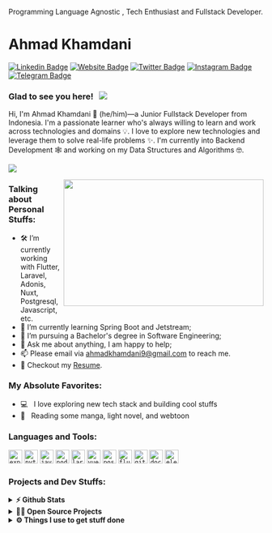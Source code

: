 Programming Language Agnostic , Tech Enthusiast and Fullstack Developer.

# Ahmad Khamdani
[![Linkedin Badge](https://img.shields.io/badge/-LinkedIn-0e76a8?style=flat-square&logo=Linkedin&logoColor=white)](https://linkedin.com/in/rizalord)
[![Website Badge](https://img.shields.io/badge/Website-3b5998?style=flat-square&logo=google-chrome&logoColor=white)](https://rizalord.me/)
[![Twitter Badge](https://img.shields.io/badge/-Twitter-00acee?style=flat-square&logo=Twitter&logoColor=white)](https://twitter.com/rizalord_)
[![Instagram Badge](https://img.shields.io/badge/-Instagram-e4405f?style=flat-square&logo=Instagram&logoColor=white)](https://instagram.com/rizalord_/)
[![Telegram Badge](https://img.shields.io/badge/-Telegram-0088cc?style=flat-square&logo=Telegram&logoColor=white)](https://t.me/rizalord)

### Glad to see you here! &nbsp; ![](https://visitor-badge.glitch.me/badge?page_id=rizalord.rizalord&style=flat-square&color=0088cc)

Hi, I'm Ahmad Khamdani 👨 (he/him)—a Junior Fullstack Developer from Indonesia. I'm a passionate learner who's always willing to learn and work across technologies and domains 💡. I love to explore new technologies and leverage them to solve real-life problems ✨. I'm currently into Backend Development 🕸️ and working on my Data Structures and Algorithms 🤓.

[![](https://gitwar.herokuapp.com/badge?username=rizalord&label=Gitwar%20Profile%20Score&style=for-the-badge&color=0088cc)](https://gitwar.herokuapp.com/)

<img align="right" height="250" width="395" alt="" src="https://raw.githubusercontent.com/iampavangandhi/iampavangandhi/master/gifs/hello.gif" />

### Talking about Personal Stuffs:

- 🛠 I’m currently working with Flutter, Laravel, Adonis, Nuxt, <br /> Postgresql, Javascript, etc.
- 📖 I’m currently learning Spring Boot and Jetstream;
- 💼 I’m pursuing a Bachelor's degree in Software Engineering;
- 💬 Ask me about anything, I am happy to help;
- 📫 Please email via ahmadkhamdani9@gmail.com to reach me.
- 📝 Checkout my [Resume](https://github.com/rizalord/rizalord/blob/master/resume.pdf).

### My Absolute Favorites:

- 💻 &nbsp; I love exploring new tech stack and building cool stuffs
- 📰 &nbsp; Reading some manga, light novel, and webtoon

### Languages and Tools:

<code><img height="27" src="https://devicons.github.io/devicon/devicon.git/icons/express/express-original.svg" alt="expressjs"></code>
<code><img height="27" src="https://devicon.dev/devicon.git/icons/python/python-original.svg" alt="python"></code>
<code><img height="27" src="https://devicon.dev/devicon.git/icons/javascript/javascript-original.svg" alt="javascript"></code>
<code><img height="27" src="https://devicon.dev/devicon.git/icons/nodejs/nodejs-original.svg" alt="nodejs"></code>
<code><img height="27" src="https://devicon.dev/devicon.git/icons/laravel/laravel-plain.svg" alt="laravel"></code>
<code><img height="27" src="https://devicon.dev/devicon.git/icons/vuejs/vuejs-original.svg" alt="vue"></code>
<code><img height="27" src="https://devicon.dev/devicon.git/icons/postgresql/postgresql-original.svg" alt="postgresql"></code>
<code><img height="27" src="https://www.vectorlogo.zone/logos/flutterio/flutterio-icon.svg" alt="flutter"></code>
<code><img height="27" src="https://devicons.github.io/devicon/devicon.git/icons/git/git-original.svg" alt="git"></code>
<code><img height="27" src="https://devicon.dev/devicon.git/icons/docker/docker-original.svg" alt="docker"></code>
<code><img height="27" src="https://devicon.dev/devicon.git/icons/electron/electron-original.svg" alt="electron"></code>


### Projects and Dev Stuffs:

<details>	
  <summary><b>⚡ Github Stats</b></summary>

<img height="180em" src="https://github-readme-stats.vercel.app/api?username=rizalord&show_icons=true&hide_border=true" />
<img height="180em" src="https://github-readme-stats.vercel.app/api/top-langs/?username=rizalord&exclude_repo=KNN-Image-Classification&show_icons=true&hide_border=true&layout=compact&langs_count=8"/>
</details>

<details>
  <summary><b>🧑‍🚀 Open Source Projects</b></summary>

  <br />
  <table>
    <thead align="center">
      <tr border: none;>
        <td><b>💻 Projects</b></td>
        <td><b>🌟 Stars</b></td>
        <td><b>🍴 Forks</b></td>
        <td><b>🐛 Issues</b></td>
        <td><b>🔔 Pull Requests</b></td>
        <td><b>👨‍💻 Language</b></td>
      </tr>
    </thead>
    <tbody>
      <tr>
	      <td><a href="https://github.com/rizalord/portfolio-cms"><b>🚀 Portfolio CMS</b></a></td>
        <td><img alt="Stars" src="https://img.shields.io/github/stars/rizalord/portfolio-cms?style=flat-square&labelColor=343b41"/></td>
        <td><img alt="Forks" src="https://img.shields.io/github/forks/rizalord/portfolio-cms?style=flat-square&labelColor=343b41"/></td>
        <td><img alt="Issues" src="https://img.shields.io/github/issues/rizalord/portfolio-cms?style=flat-square"/></td>
        <td><img alt="Pull Requests" src="https://img.shields.io/github/issues-pr/rizalord/portfolio-cms?style=flat-square"/></td>
        <td><img alt="Language" src="https://img.shields.io/github/languages/top/rizalord/portfolio-cms?style=flat-square"/></td>
      </tr>
      <tr>
	      <td><a href="https://github.com/rizalord/samehadaku-api"><b>💸 Samehadaku API</b></a></td>
        <td><img alt="Stars" src="https://img.shields.io/github/stars/rizalord/samehadaku-api?style=flat-square&labelColor=343b41"/></td>
        <td><img alt="Forks" src="https://img.shields.io/github/forks/rizalord/samehadaku-api?style=flat-square&labelColor=343b41"/></td>
        <td><img alt="Issues" src="https://img.shields.io/github/issues/rizalord/samehadaku-api?style=flat-square"/></td>
        <td><img alt="Pull Requests" src="https://img.shields.io/github/issues-pr/rizalord/samehadaku-api?style=flat-square"/></td>
        <td><img alt="Language" src="https://img.shields.io/github/languages/top/rizalord/samehadaku-api?label=javascript&style=flat-square"/></td>
      </tr>
      <tr>
	      <td><a href="https://github.com/rizalord/komikcast-api"><b>💻 Komikcast API</b></a></td>
        <td><img alt="Stars" src="https://img.shields.io/github/stars/rizalord/komikcast-api?style=flat-square&labelColor=343b41"/></td>
        <td><img alt="Forks" src="https://img.shields.io/github/forks/rizalord/komikcast-api?style=flat-square&labelColor=343b41"/></td>
        <td><img alt="Issues" src="https://img.shields.io/github/issues/rizalord/komikcast-api?style=flat-square"/></td>
        <td><img alt="Pull Requests" src="https://img.shields.io/github/issues-pr/rizalord/komikcast-api?style=flat-square"/></td>
        <td><img alt="Language" src="https://img.shields.io/github/languages/top/rizalord/komikcast-api?style=flat-square"/></td> 
      </tr>
    </tbody>
  </table>
  <br />
</details>
 
<details>	
  <br />
  <summary><b>⚙️ Things I use to get stuff done</b></summary>
  	<ul>
  	    <li><b>OS:</b> Windows 10 Home</li>
	    <li><b>Laptop: </b> ASUS X441U (i3)</li>
  	    <li><b>Browser: </b> Chrome, Edge</li>
	    <li><b>Code Editor:</b> VSCode - The best editor out there</li>
	</ul>	
</details>
